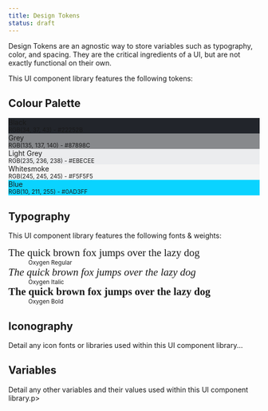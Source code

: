 ```yaml
---
title: Design Tokens
status: draft
---
```

<p>Design Tokens are an agnostic way to store variables such as typography, color, and spacing. They are the critical ingredients of a UI, but are not exactly functional on their own.</p>

<p>This UI component library features the following tokens:</p>

<h2>Colour Palette</h2>
<div class="swatches">
    <div class="color-swatch c-white" style="background-color:#22252B;">Black<br><small>RGB(34, 37, 43) - #22252B</small></div>
    <div class="color-swatch" style="background-color:#87898C;">Grey<br><small>RGB(135, 137, 140) - #87898C</small></div>
    <div class="color-swatch" style="background-color:#EBECEE;">Light Grey<br><small>RGB(235, 236, 238) - #EBECEE</small></div>
    <div class="color-swatch" style="background-color:whitesmoke;">Whitesmoke<br><small>RGB(245, 245, 245) - #F5F5F5</small></div>
    <div class="color-swatch" style="background-color:#0AD3FF;">Blue<br><small>RGB(10, 211, 255) - #0AD3FF</small></div>
</div>

<h2>Typography</h2>
<p>This UI component library features the following fonts & weights:</p>
<dl>
    <dt style="font-size:21px; font-family:'Oxygen';">The quick brown fox jumps over the lazy dog</dt>
    <dd><small>Oxygen Regular</small></dd>
    <dt style="font-size:21px; font-family:'Oxygen'; font-style:italic;">The quick brown fox jumps over the lazy dog</dt>
    <dd><small>Oxygen Italic</small></dd>
    <dt style="font-size:21px; font-family:'Oxygen'; font-weight:700;">The quick brown fox jumps over the lazy dog</dt>
    <dd><small>Oxygen Bold</small></dd>
</dl>

<h2>Iconography</h2>
<p>Detail any icon fonts or libraries used within this UI component library...</p>

<h2>Variables</h2>
<p>Detail any other variables and their values used within this UI component library.p>
